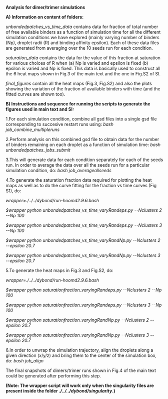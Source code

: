 **Analysis for dimer/trimer simulations**



**A) Information on content of folders:**

*unbondedpatches_vs_time_data* contains data for fraction of total number of free available binders as a function of simulation time for all the different simulation conditions we have explored (mainly varying number of binders (Np), droplet radii (R) and binding affinity epsilon). Each of these data files are generated from averaging over the 10 seeds run for each condition. 

*saturation_data* contains the data for the value of this fraction at saturation for various choices of R when (a) Np is varied and epsilon is fixed (b) epsilon is varied and Np is fixed. This data is basically used to construct all the 6 heat maps shown in Fig.3 of the main text and the one in Fig.S2 of SI.

*final_figures* contain all the heat maps (Fig.3, Fig.S2) and also the plots showing the variation of the fraction of available binders with time (and the fitted curves are shown too). 



**B) Instructions and sequence for running the scripts to generate the figures used in main text and SI:**

1.For each simulation condition, combine all gsd files into a single gsd file corresponding to succesive restart runs using: *bash job_combine_multipleruns*

2.Perform analysis on this combined gsd file to obtain data for the number of binders remaining on each droplet as a function of simulation time: *bash unbondedpatches_jobs_submit*

3.This will generate data for each condition separately for each of the seeds run. In order to average the data over all the seeds run for a particular simulation condition, do: *bash job_averageallseeds*

4.To generate the saturation fraction data required for plotting the heat maps as well as to do the curve fitting for the fraction vs time curves (Fig S1), do:

*wrapper=./../../dybond/run-hoomd2.9.6.bash*


*$wrapper python unbondedpatches_vs_time_varyRandeps.py --Nclusters 2 --Np 100* 

*$wrapper python unbondedpatches_vs_time_varyRandeps.py --Nclusters 3 --Np 100*


*$wrapper python unbondedpatches_vs_time_varyRandNp.py --Nclusters 2 --epsilon 20.7*

*$wrapper python unbondedpatches_vs_time_varyRandNp.py --Nclusters 3 --epsilon 20.7*

5.To generate the heat maps in Fig.3 and Fig.S2, do:

*wrapper=./../../dybond/run-hoomd2.9.6.bash*


*$wrapper python saturationfraction_varyingRandeps.py --Nclusters 2 --Np 100*

*$wrapper python saturationfraction_varyingRandeps.py --Nclusters 3 --Np 100*


*$wrapper python saturationfraction_varyingRandNp.py --Nclusters 2 --epsilon 20.7*

*$wrapper python saturationfraction_varyingRandNp.py --Nclusters 3 --epsilon 20.7*

6.In order to unwrap the simulation trajectory, align the droplets along a given direction (x/y/z) and bring them to the center of the simulation box, do: *bash job_align*

The final snapshots of dimers/trimer runs shown in Fig.4 of the main text could be generated after performing this step. 

**(Note: The wrapper script will work only when the singularity files are present inside the folder *./../../dybond/singularity*.)**











